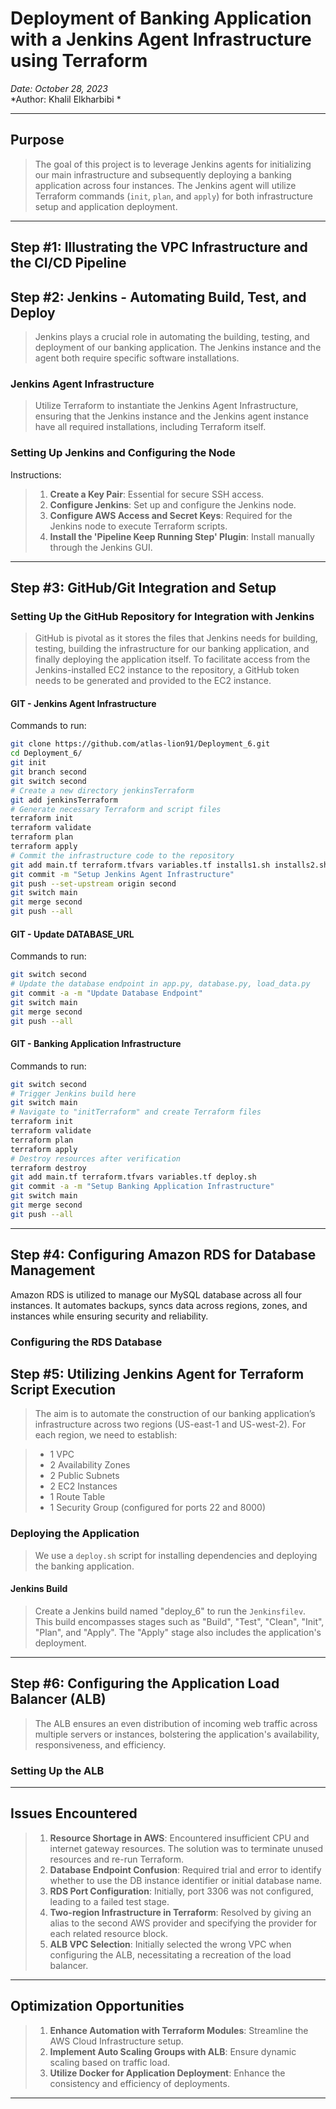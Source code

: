 # Deployment of Banking Application with a Jenkins Agent Infrastructure using Terraform

*Date: October 28, 2023*  
*Author: Khalil Elkharbibi *

---

## Purpose
> The goal of this project is to leverage Jenkins agents for initializing our main infrastructure and subsequently deploying a banking application across four instances. The Jenkins agent will utilize Terraform commands (`init`, `plan`, and `apply`) for both infrastructure setup and application deployment.

---

## Step #1: Illustrating the VPC Infrastructure and the CI/CD Pipeline


## Step #2: Jenkins - Automating Build, Test, and Deploy
> Jenkins plays a crucial role in automating the building, testing, and deployment of our banking application. The Jenkins instance and the agent both require specific software installations. 

### Jenkins Agent Infrastructure
> Utilize Terraform to instantiate the Jenkins Agent Infrastructure, ensuring that the Jenkins instance and the Jenkins agent instance have all required installations, including Terraform itself.

### Setting Up Jenkins and Configuring the Node
Instructions:
> 1. **Create a Key Pair**: Essential for secure SSH access.
> 2. **Configure Jenkins**: Set up and configure the Jenkins node.
> 3. **Configure AWS Access and Secret Keys**: Required for the Jenkins node to execute Terraform scripts.
> 4. **Install the 'Pipeline Keep Running Step' Plugin**: Install manually through the Jenkins GUI.

---

## Step #3: GitHub/Git Integration and Setup
### Setting Up the GitHub Repository for Integration with Jenkins
> GitHub is pivotal as it stores the files that Jenkins needs for building, testing, building the infrastructure for our banking application, and finally deploying the application itself. To facilitate access from the Jenkins-installed EC2 instance to the repository, a GitHub token needs to be generated and provided to the EC2 instance.


#### GIT - Jenkins Agent Infrastructure
Commands to run:
```bash
git clone https://github.com/atlas-lion91/Deployment_6.git
cd Deployment_6/
git init
git branch second
git switch second
# Create a new directory jenkinsTerraform
git add jenkinsTerraform
# Generate necessary Terraform and script files
terraform init
terraform validate
terraform plan
terraform apply
# Commit the infrastructure code to the repository
git add main.tf terraform.tfvars variables.tf installs1.sh installs2.sh
git commit -m "Setup Jenkins Agent Infrastructure"
git push --set-upstream origin second
git switch main
git merge second
git push --all
```

#### GIT - Update DATABASE_URL
Commands to run:
```bash
git switch second
# Update the database endpoint in app.py, database.py, load_data.py
git commit -a -m "Update Database Endpoint"
git switch main
git merge second
git push --all
```

#### GIT - Banking Application Infrastructure
Commands to run:
```bash
git switch second
# Trigger Jenkins build here
git switch main
# Navigate to "initTerraform" and create Terraform files
terraform init
terraform validate
terraform plan
terraform apply
# Destroy resources after verification
terraform destroy
git add main.tf terraform.tfvars variables.tf deploy.sh
git commit -a -m "Setup Banking Application Infrastructure"
git switch main
git merge second
git push --all
```

---

## Step #4: Configuring Amazon RDS for Database Management
Amazon RDS is utilized to manage our MySQL database across all four instances. It automates backups, syncs data across regions, zones, and instances while ensuring security and reliability.

### Configuring the RDS Database


## Step #5: Utilizing Jenkins Agent for Terraform Script Execution
> The aim is to automate the construction of our banking application’s infrastructure across two regions (US-east-1 and US-west-2). For each region, we need to establish:

> - 1 VPC
> - 2 Availability Zones
> - 2 Public Subnets
> - 2 EC2 Instances
> - 1 Route Table
> - 1 Security Group (configured for ports 22 and 8000)

### Deploying the Application
> We use a `deploy.sh` script for installing dependencies and deploying the banking application. 

#### Jenkins Build
> Create a Jenkins build named "deploy_6" to run the `Jenkinsfilev`. This build encompasses stages such as "Build", "Test", "Clean", "Init", "Plan", and "Apply". The "Apply" stage also includes the application's deployment.

---

## Step #6: Configuring the Application Load Balancer (ALB)
> The ALB ensures an even distribution of incoming web traffic across multiple servers or instances, bolstering the application's availability, responsiveness, and efficiency.

### Setting Up the ALB


---

## Issues Encountered
> 1. **Resource Shortage in AWS**: Encountered insufficient CPU and internet gateway resources. The solution was to terminate unused resources and re-run Terraform.
> 2. **Database Endpoint Confusion**: Required trial and error to identify whether to use the DB instance identifier or initial database name.
> 3. **RDS Port Configuration**: Initially, port 3306 was not configured, leading to a failed test stage.
> 4. **Two-region Infrastructure in Terraform**: Resolved by giving an alias to the second AWS provider and specifying the provider for each related resource block.
> 5. **ALB VPC Selection**: Initially selected the wrong VPC when configuring the ALB, necessitating a recreation of the load balancer.

---

## Optimization Opportunities
> 1. **Enhance Automation with Terraform Modules**: Streamline the AWS Cloud Infrastructure setup.
> 2. **Implement Auto Scaling Groups with ALB**: Ensure dynamic scaling based on traffic load.
> 3. **Utilize Docker for Application Deployment**: Enhance the consistency and efficiency of deployments.

---

